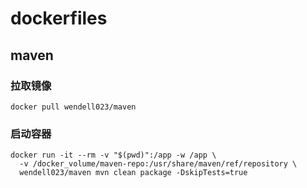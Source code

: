 # dockerfiles

## maven
### 拉取镜像
```
docker pull wendell023/maven
```

### 启动容器
```
docker run -it --rm -v "$(pwd)":/app -w /app \
  -v /docker_volume/maven-repo:/usr/share/maven/ref/repository \
  wendell023/maven mvn clean package -DskipTests=true
```